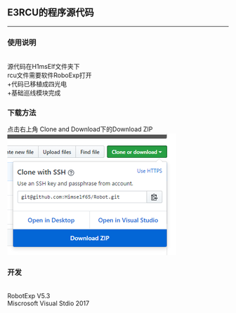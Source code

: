 ## E3RCU的程序源代码
*** 
### 使用说明
<br>源代码在H1msElf文件夹下
<br>rcu文件需要软件RoboExp打开
<br> +代码已移植成四光电
<br> +基础巡线模块完成
### 下载方法
点击右上角 Clone and Download下的Download ZIP<br>
![github](https://github.com/Himself65/Robot/blob/master/downloadPicture.PNG)  
### 开发
<br>RobotExp V5.3
<br>Miscrosoft Visual Stdio 2017
